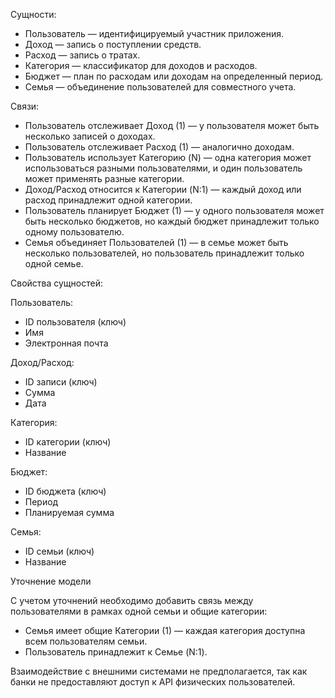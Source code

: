 Сущности:

- Пользователь — идентифицируемый участник приложения.
- Доход — запись о поступлении средств.
- Расход — запись о тратах.
- Категория — классификатор для доходов и расходов.
- Бюджет — план по расходам или доходам на определенный период.
- Семья — объединение пользователей для совместного учета.

Связи:
- Пользователь отслеживает Доход (1) — у пользователя может быть несколько записей о доходах.
- Пользователь отслеживает Расход (1) — аналогично доходам.
- Пользователь использует Категорию (N) — одна категория может использоваться разными пользователями, и один пользователь может применять разные категории.
- Доход/Расход относится к Категории (N:1) — каждый доход или расход принадлежит одной категории.
- Пользователь планирует Бюджет (1) — у одного пользователя может быть несколько бюджетов, но каждый бюджет принадлежит только одному пользователю.
- Семья объединяет Пользователей (1) — в семье может быть несколько пользователей, но пользователь принадлежит только одной семье.

Свойства сущностей:

Пользователь:
- ID пользователя (ключ)
- Имя
- Электронная почта

Доход/Расход:
- ID записи (ключ)
- Сумма
- Дата

Категория:
- ID категории (ключ)
- Название

Бюджет:
- ID бюджета (ключ)
- Период
- Планируемая сумма

Семья:
- ID семьи (ключ)
- Название

Уточнение модели

С учетом уточнений необходимо добавить связь между пользователями в рамках одной семьи и общие категории:

- Семья имеет общие Категории (1) — каждая категория доступна всем пользователям семьи.
- Пользователь принадлежит к Семье (N:1).

Взаимодействие с внешними системами не предполагается, так как банки не предоставляют доступ к API физических пользователей.

